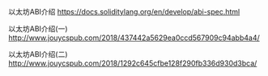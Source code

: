 以太坊ABI介绍
https://docs.soliditylang.org/en/develop/abi-spec.html

以太坊ABI介绍(一)
http://www.jouycspub.com/2018/437442a5629ea0ccd567909c94abb4a4/

以太坊ABI介绍(二)
http://www.jouycspub.com/2018/1292c645cfbe128f290fb336d930d3bca/